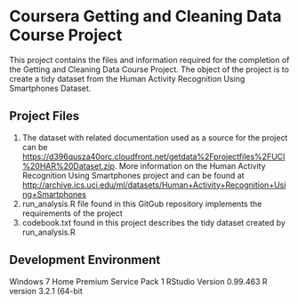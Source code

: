 # Coursera Getting and Cleaning Data Course Project

This project contains the files and information required for
the completion of the Getting and Cleaning Data Course Project. 
The object of the project is to create a tidy dataset from the
Human Activity Recognition Using Smartphones Dataset.

## Project Files

 1. The dataset with related documentation used as a source for the project can be
    https://d396qusza40orc.cloudfront.net/getdata%2Fprojectfiles%2FUCI%20HAR%20Dataset.zip.
    More information on the Human Activity Recognition Using Smartphones project and can be
    found at http://archive.ics.uci.edu/ml/datasets/Human+Activity+Recognition+Using+Smartphones 
 2. run_analysis.R file found in this GitGub repository implements the requirements of the project
 3. codebook.txt found in this project describes the tidy dataset created by run_analysis.R


## Development Environment

  Windows 7 Home Premium Service Pack 1
  RStudio Version 0.99.463 
  R version 3.2.1 (64-bit 


